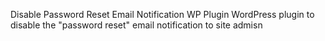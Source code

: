 Disable Password Reset Email Notification WP Plugin
WordPress plugin to disable the "password reset" email notification to site admisn
